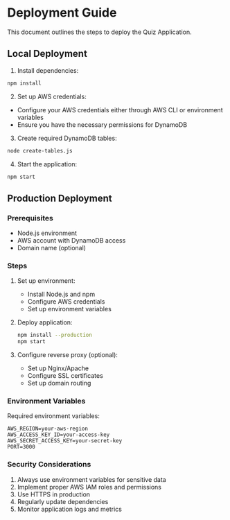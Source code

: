 # Deployment Guide

This document outlines the steps to deploy the Quiz Application.

## Local Deployment

1. Install dependencies:
```bash
npm install
```

2. Set up AWS credentials:
- Configure your AWS credentials either through AWS CLI or environment variables
- Ensure you have the necessary permissions for DynamoDB

3. Create required DynamoDB tables:
```bash
node create-tables.js
```

4. Start the application:
```bash
npm start
```

## Production Deployment

### Prerequisites
- Node.js environment
- AWS account with DynamoDB access
- Domain name (optional)

### Steps

1. Set up environment:
   - Install Node.js and npm
   - Configure AWS credentials
   - Set up environment variables

2. Deploy application:
   ```bash
   npm install --production
   npm start
   ```

3. Configure reverse proxy (optional):
   - Set up Nginx/Apache
   - Configure SSL certificates
   - Set up domain routing

### Environment Variables

Required environment variables:
```
AWS_REGION=your-aws-region
AWS_ACCESS_KEY_ID=your-access-key
AWS_SECRET_ACCESS_KEY=your-secret-key
PORT=3000
```

### Security Considerations

1. Always use environment variables for sensitive data
2. Implement proper AWS IAM roles and permissions
3. Use HTTPS in production
4. Regularly update dependencies
5. Monitor application logs and metrics
